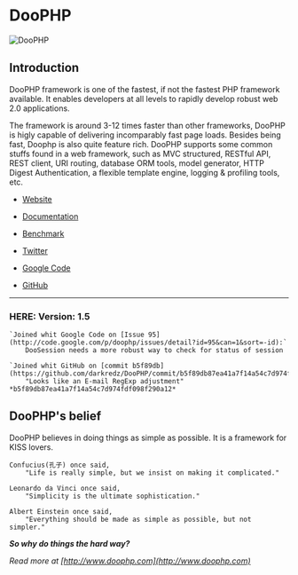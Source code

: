 # DooPHP
![DooPHP](http://doophp.com/images/doologo.png "DooPHP")

## Introduction

DooPHP framework is one of the fastest, if not the fastest PHP framework available. It enables developers at all levels
to rapidly develop robust web 2.0 applications.

The framework is around 3-12 times faster than other frameworks, DooPHP is higly capable of delivering incomparably
fast page loads. Besides being fast, Doophp is also quite feature rich. DooPHP supports some common stuffs found in a
web framework, such as MVC structured, RESTful API, REST client, URI routing, database ORM tools, model generator,
HTTP Digest Authentication, a flexible template engine, logging & profiling tools, etc.


* [Website](http://doophp.com/)
* [Documentation](http://doophp.com/doc)
* [Benchmark](http://doophp.com/benchmark)
* [Twitter](http://twitter.com/doophp)

* [Google Code](http://code.google.com/p/doophp/)
* [GitHub](https://github.com/darkredz/DooPHP/)

---

### HERE: Version: 1.5

	`Joined whit Google Code on [Issue 95](http://code.google.com/p/doophp/issues/detail?id=95&can=1&sort=-id):`
		DooSession needs a more robust way to check for status of session

	`Joined whit GitHub on [commit b5f89db](https://github.com/darkredz/DooPHP/commit/b5f89db87ea41a7f14a54c7d974fdf098f290a12):`
		"Looks like an E-mail RegExp adjustment" *b5f89db87ea41a7f14a54c7d974fdf098f290a12*


## DooPHP's belief

DooPHP believes in doing things as simple as possible. It is a framework for KISS lovers.

    Confucius(孔子) once said,
        "Life is really simple, but we insist on making it complicated."

    Leonardo da Vinci once said,
        "Simplicity is the ultimate sophistication."

    Albert Einstein once said,
        "Everything should be made as simple as possible, but not simpler."

_**So why do things the hard way?**_

_Read more at [http://www.doophp.com](http://www.doophp.com)_


